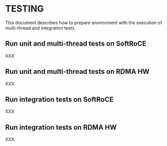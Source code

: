 # TESTING

This document describes how to prepare environment with the execution of multi-thread and integration tests.

## Run unit and multi-thread tests on SoftRoCE

XXX

## Run unit and multi-thread tests on RDMA HW

XXX

## Run integration tests on SoftRoCE

XXX

## Run integration tests on RDMA HW

XXX
